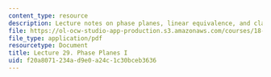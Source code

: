```yaml
---
content_type: resource
description: Lecture notes on phase planes, linear equivalence, and classification.
file: https://ol-ocw-studio-app-production.s3.amazonaws.com/courses/18-034-honors-differential-equations-spring-2009/f20a8071234ad9e0a24c1c30bceb3636_MIT18_034s09_lec29.pdf
file_type: application/pdf
resourcetype: Document
title: Lecture 29. Phase Planes I
uid: f20a8071-234a-d9e0-a24c-1c30bceb3636
---
```

